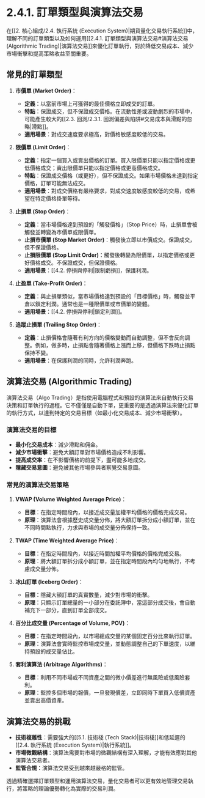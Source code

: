 # 2.4.1. 訂單類型與演算法交易

在[[2. 核心組成/2.4. 執行系統 (Execution System)|期貨量化交易執行系統]]中，理解不同的訂單類型以及如何運用[[2.4.1. 訂單類型與演算法交易#演算法交易 (Algorithmic Trading)|演算法交易]]來優化訂單執行，對於降低交易成本、減少市場衝擊和提高策略收益至關重要。

## 常見的訂單類型

1.  **市價單 (Market Order)**：
    *   **定義**：以當前市場上可獲得的最佳價格立即成交的訂單。
    *   **特點**：保證成交，但不保證成交價格。在流動性差或波動劇烈的市場中，可能產生較大的[[2.3. 回測/2.3.1. 回測偏差與陷阱#交易成本與滑點的忽略|滑點]]。
    *   **適用場景**：對成交速度要求極高，對價格敏感度較低的交易。

2.  **限價單 (Limit Order)**：
    *   **定義**：指定一個買入或賣出價格的訂單。買入限價單只能以指定價格或更低價格成交；賣出限價單只能以指定價格或更高價格成交。
    *   **特點**：保證成交價格（或更好），但不保證成交。如果市場價格未達到指定價格，訂單可能無法成交。
    *   **適用場景**：對成交價格有嚴格要求，對成交速度敏感度較低的交易，或希望在特定價格掛單等待。

3.  **止損單 (Stop Order)**：
    *   **定義**：當市場價格達到預設的「觸發價格」（Stop Price）時，止損單會被觸發並轉變為市價單或限價單。
    *   **止損市價單 (Stop Market Order)**：觸發後立即以市價成交。保證成交，但不保證價格。
    *   **止損限價單 (Stop Limit Order)**：觸發後轉變為限價單，以指定價格或更好價格成交。不保證成交，但保證價格。
    *   **適用場景**：[[4.2. 停損與停利|限制虧損]]，保護利潤。

4.  **止盈單 (Take-Profit Order)**：
    *   **定義**：與止損單類似，當市場價格達到預設的「目標價格」時，觸發並平倉以鎖定利潤。通常也是一種限價單或市價單的變體。
    *   **適用場景**：[[4.2. 停損與停利|鎖定利潤]]。

5.  **追蹤止損單 (Trailing Stop Order)**：
    *   **定義**：止損價格會隨著有利方向的價格變動而自動調整，但不會反向調整。例如，做多時，止損點會隨著價格上漲而上移，但價格下跌時止損點保持不變。
    *   **適用場景**：在保護利潤的同時，允許利潤奔跑。

## 演算法交易 (Algorithmic Trading)

演算法交易（Algo Trading）是指使用電腦程式和預設的演算法來自動執行交易決策和訂單執行的過程。它不僅僅是自動下單，更重要的是透過演算法來優化訂單的執行方式，以達到特定的交易目標（如最小化交易成本、減少市場衝擊）。

### 演算法交易的目標

-   **最小化交易成本**：減少滑點和佣金。
-   **減少市場衝擊**：避免大額訂單對市場價格造成不利影響。
-   **提高成交率**：在不影響價格的前提下，盡可能多地成交。
-   **隱藏交易意圖**：避免被其他市場參與者察覺交易意圖。

### 常見的演算法交易策略

1.  **VWAP (Volume Weighted Average Price)**：
    *   **目標**：在指定時間段內，以接近成交量加權平均價格的價格完成交易。
    *   **原理**：演算法會根據歷史成交量分佈，將大額訂單拆分成小額訂單，並在不同時間點執行，力求與市場的成交量分佈保持一致。

2.  **TWAP (Time Weighted Average Price)**：
    *   **目標**：在指定時間段內，以接近時間加權平均價格的價格完成交易。
    *   **原理**：將大額訂單拆分成小額訂單，並在指定時間段內均勻地執行，不考慮成交量分佈。

3.  **冰山訂單 (Iceberg Order)**：
    *   **目標**：隱藏大額訂單的真實數量，減少對市場的衝擊。
    *   **原理**：只顯示訂單總量的一小部分在委託簿中，當這部分成交後，會自動補充下一部分，直到訂單全部成交。

4.  **百分比成交量 (Percentage of Volume, POV)**：
    *   **目標**：在指定時間段內，以市場總成交量的某個固定百分比來執行訂單。
    *   **原理**：演算法會實時監控市場成交量，並動態調整自己的下單速度，以維持預設的成交量佔比。

5.  **套利演算法 (Arbitrage Algorithms)**：
    *   **目標**：利用不同市場或不同資產之間的微小價差進行無風險或低風險套利。
    *   **原理**：監控多個市場的報價，一旦發現價差，立即同時下單買入低價資產並賣出高價資產。

## 演算法交易的挑戰

-   **技術複雜性**：需要強大的[[5.1. 技術棧 (Tech Stack)|技術棧]]和低延遲的[[2.4. 執行系統 (Execution System)|執行系統]]。
-   **市場微觀結構**：演算法需要對市場的微觀結構有深入理解，才能有效應對其他演算法交易者。
-   **監管合規**：演算法交易受到越來越嚴格的監管。

透過精確選擇訂單類型和運用演算法交易，量化交易者可以更有效地管理交易執行，將策略的理論優勢轉化為實際的交易利潤。